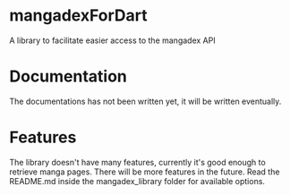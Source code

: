 # mangadexForDart
A library to facilitate easier access to the mangadex API

# Documentation
The documentations has not been written yet, it will be written eventually.

# Features
The library doesn't have many features, currently it's good enough to retrieve manga pages. There will be more features in the future.
Read the README.md inside the mangadex_library folder for available options.
